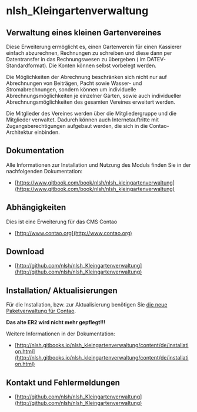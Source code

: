 nlsh_Kleingartenverwaltung
==========================

Verwaltung eines kleinen Gartenvereines
---------------------------------------

Diese Erweiterung ermöglicht es, einen Gartenverein für einen Kassierer einfach abzurechnen, Rechnungen zu schreiben und diese dann per Datentransfer in das Rechnungswesen zu übergeben ( im DATEV- Standardformat). Die Konten können selbst vorbelegt werden.

Die Möglichkeiten der Abrechnung beschränken sich nicht nur auf Abrechnungen von Beiträgen, Pacht sowie Wasser- und Stromabrechnungen, sondern können um individuelle Abrechnungsmöglichkeiten je einzelner Gärten, sowie auch individueller Abrechnungsmöglichkeiten des gesamten Vereines erweitert werden.

Die Mitglieder des Vereines werden über die Mitgliedergruppe und die Mitglieder verwaltet. Dadurch können auch Internetauftritte mit Zugangsberechtigungen aufgebaut werden, die sich in die Contao- Architektur einbinden.

Dokumentation
-------------

Alle Informationen zur Installation und Nutzung des Moduls finden Sie in der nachfolgenden Dokumentation:

 - [https://www.gitbook.com/book/nlsh/nlsh_kleingartenverwaltung](https://www.gitbook.com/book/nlsh/nlsh_kleingartenverwaltung)

Abhängigkeiten
--------------

Dies ist eine Erweiterung für das CMS Contao

- [http://www.contao.org](http://www.contao.org)

Download
--------

 - [http://github.com/nlsh/nlsh_Kleingartenverwaltung](http://github.com/nlsh/nlsh_Kleingartenverwaltung)

Installation/ Aktualisierungen
------------------------------
Für die Installation, bzw. zur Aktualisierung benötigen Sie [die neue Paketverwaltung für Contao](https://c-c-a.org/ueber-composer).

**Das alte ER2 wird nicht mehr gepflegt!!!**

Weitere Informationen in der Dokumentation:

- [http://nlsh.gitbooks.io/nlsh_kleingartenverwaltung/content/de/installation.html](http://nlsh.gitbooks.io/nlsh_kleingartenverwaltung/content/de/installation.html)

Kontakt und Fehlermeldungen
---------------------------

- [http://github.com/nlsh/nlsh_Kleingartenverwaltung](http://github.com/nlsh/nlsh_Kleingartenverwaltung)